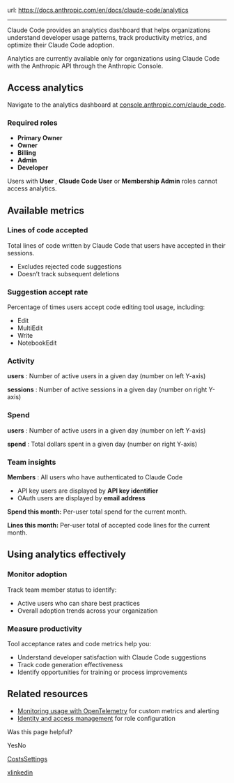 url: https://docs.anthropic.com/en/docs/claude-code/analytics

---

Claude Code provides an analytics dashboard that helps organizations understand developer usage patterns, track productivity metrics, and optimize their Claude Code adoption.

Analytics are currently available only for organizations using Claude Code with the Anthropic API through the Anthropic Console.

## Access analytics

Navigate to the analytics dashboard at [console.anthropic.com/claude\_code](https://console.anthropic.com/claude_code).

### Required roles

  * **Primary Owner**
  * **Owner**
  * **Billing**
  * **Admin**
  * **Developer**

Users with **User** , **Claude Code User** or **Membership Admin** roles cannot access analytics.

## Available metrics

### Lines of code accepted

Total lines of code written by Claude Code that users have accepted in their sessions.

  * Excludes rejected code suggestions
  * Doesn’t track subsequent deletions

### Suggestion accept rate

Percentage of times users accept code editing tool usage, including:

  * Edit
  * MultiEdit
  * Write
  * NotebookEdit

### Activity

**users** : Number of active users in a given day \(number on left Y-axis\)

**sessions** : Number of active sessions in a given day \(number on right Y-axis\)

### Spend

**users** : Number of active users in a given day \(number on left Y-axis\)

**spend** : Total dollars spent in a given day \(number on right Y-axis\)

### Team insights

**Members** : All users who have authenticated to Claude Code

  * API key users are displayed by **API key identifier**
  * OAuth users are displayed by **email address**

**Spend this month:** Per-user total spend for the current month.

**Lines this month:** Per-user total of accepted code lines for the current month.

## Using analytics effectively

### Monitor adoption

Track team member status to identify:

  * Active users who can share best practices
  * Overall adoption trends across your organization

### Measure productivity

Tool acceptance rates and code metrics help you:

  * Understand developer satisfaction with Claude Code suggestions
  * Track code generation effectiveness
  * Identify opportunities for training or process improvements

## Related resources

  * [Monitoring usage with OpenTelemetry](/en/docs/claude-code/monitoring-usage) for custom metrics and alerting
  * [Identity and access management](/en/docs/claude-code/iam) for role configuration

Was this page helpful?

YesNo

[Costs](/en/docs/claude-code/costs)[Settings](/en/docs/claude-code/settings)

[x](https://x.com/AnthropicAI)[linkedin](https://www.linkedin.com/company/anthropicresearch)
